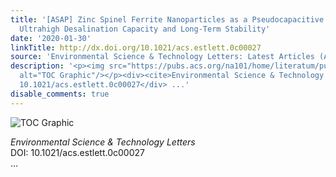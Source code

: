 ```yaml
---
title: '[ASAP] Zinc Spinel Ferrite Nanoparticles as a Pseudocapacitive Electrode with
  Ultrahigh Desalination Capacity and Long-Term Stability'
date: '2020-01-30'
linkTitle: http://dx.doi.org/10.1021/acs.estlett.0c00027
source: 'Environmental Science & Technology Letters: Latest Articles (ACS Publications)'
description: '<p><img src="https://pubs.acs.org/na101/home/literatum/publisher/achs/journals/content/estlcu/0/estlcu.ahead-of-print/acs.estlett.0c00027/20200130/images/medium/ez0c00027_0005.gif"
  alt="TOC Graphic"/></p><div><cite>Environmental Science & Technology Letters</cite></div><div>DOI:
  10.1021/acs.estlett.0c00027</div> ...'
disable_comments: true
---
```

<p><img src="https://pubs.acs.org/na101/home/literatum/publisher/achs/journals/content/estlcu/0/estlcu.ahead-of-print/acs.estlett.0c00027/20200130/images/medium/ez0c00027_0005.gif" alt="TOC Graphic"/></p><div><cite>Environmental Science & Technology Letters</cite></div><div>DOI: 10.1021/acs.estlett.0c00027</div> ...